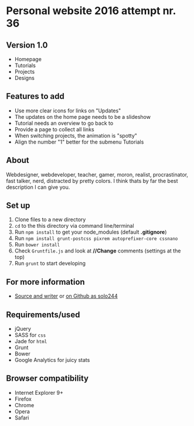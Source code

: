 # Personal website 2016 attempt nr. 36

## Version 1.0
- Homepage
- Tutorials
- Projects
- Designs

## Features to add
- Use more clear icons for links on "Updates"
- The updates on the home page needs to be a slideshow
- Tutorial needs an overview to go back to
- Provide a page to collect all links
- When switching projects, the animation is "spotty"
- Align the number "1" better for the submenu Tutorials

## About
Webdesigner, webdeveloper, teacher, gamer, moron, realist, procrastinator, fast talker, nerd, distracted by pretty colors. I think thats by far the best description I can give you.

## Set up
1. Clone files to a new directory
2. `cd` to the this directory via command line/terminal
3. Run `npm install` to get your node_modules (default **.gitignore**)
4. Run `npm install grunt-postcss pixrem autoprefixer-core cssnano`
5. Run `bower install`
5. Check `Gruntfile.js` and look at **//Change** comments (settings at the top)
6. Run `grunt` to start developing

## For more information
- [Source and writer](http://kenvandamme.be/) or [on Github as solo244](https://github.com/solo244)

## Requirements/used
- jQuery
- SASS for `css`
- Jade for `html`
- Grunt
- Bower
- Google Analytics for juicy stats

## Browser compatibility
- Internet Explorer 9+
- Firefox
- Chrome
- Opera
- Safari
